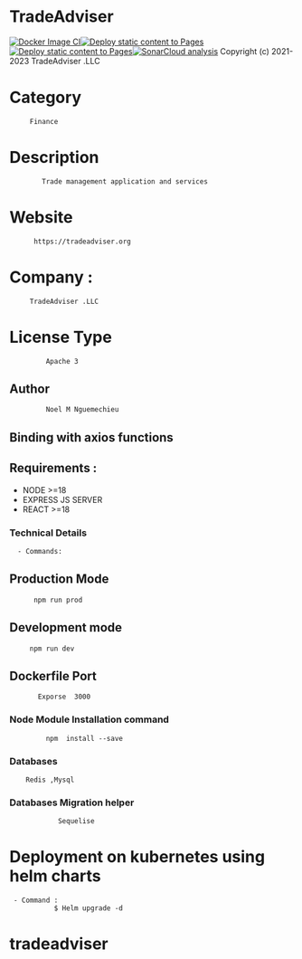 # TradeAdviser
[![Docker Image CI](https://github.com/nguemechieu/tradeadviser/actions/workflows/docker-image.yml/badge.svg)](https://github.com/nguemechieu/tradeadviser/actions/workflows/docker-image.yml)[![Deploy static content to Pages](https://github.com/nguemechieu/tradeadviser/actions/workflows/static.yml/badge.svg)](https://github.com/nguemechieu/tradeadviser/actions/workflows/static.yml)[![Deploy static content to Pages](https://github.com/nguemechieu/tradeadviser/actions/workflows/static.yml/badge.svg)](https://github.com/nguemechieu/tradeadviser/actions/workflows/static.yml)[![SonarCloud analysis](https://github.com/nguemechieu/tradeadviser/actions/workflows/sonarcloud.yml/badge.svg)](https://github.com/nguemechieu/tradeadviser/actions/workflows/sonarcloud.yml)
    Copyright (c) 2021-2023 TradeAdviser .LLC 
    

# Category 
         Finance

# Description
            Trade management application and services

# Website
          https://tradeadviser.org

# Company : 
        
         TradeAdviser .LLC

# License Type 
 
             Apache 3

## Author 
             Noel M Nguemechieu

## Binding with axios functions
## Requirements :
 - NODE >=18
 - EXPRESS JS SERVER
 - REACT >=18
### Technical Details
      - Commands:
## Production Mode
          npm run prod 
## Development mode 
         npm run dev

## Dockerfile Port
           Exporse  3000

###  Node Module Installation command
             
             npm  install --save

### Databases

        Redis ,Mysql

 ###  Databases  Migration helper
                
                Sequelise
# Deployment on kubernetes using helm charts
    
     - Command : 
               $ Helm upgrade -d
# tradeadviser
